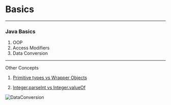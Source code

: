 # Basics 
-------------
### Java Basics
1. OOP 
2. Access Modifiers
3. Data Conversion

-------------
Other Concepts
1. [Primitive types vs Wrapper Objects](https://medium.com/@bpnorlander/java-understanding-primitive-types-and-wrapper-objects-a6798fb2afe9) 

2.  [Integer.parseInt vs Integer.valueOf](https://www.geeksforgeeks.org/integer-valueof-vs-integer-parseint-with-examples/#:~:text=valueOf()%20returns%20an%20Integer,()%20returns%20a%20primitive%20int.&text=Both%20String%20and%20integer%20can,passed%20as%20parameter%20to%20Integer)



![DataConversion](https://user-images.githubusercontent.com/15795912/97032992-43a7ce00-1580-11eb-8e3f-578331a18364.PNG)
